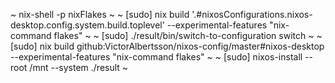 ~ nix-shell -p nixFlakes ~
~ [sudo] nix build '.#nixosConfigurations.nixos-desktop.config.system.build.toplevel' --experimental-features "nix-command flakes" ~
~ [sudo] ./result/bin/switch-to-configuration switch ~
~ [sudo] nix build github:VictorAlbertsson/nixos-config/master#nixos-desktop --experimental-features "nix-command flakes" ~
~ [sudo] nixos-install --root /mnt --system ./result ~
